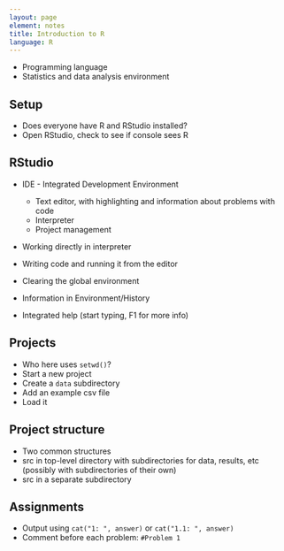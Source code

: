 ```yaml
---
layout: page
element: notes
title: Introduction to R
language: R
---
```


* Programming language
* Statistics and data analysis environment


## Setup

* Does everyone have R and RStudio installed?
* Open RStudio, check to see if console sees R


## RStudio

* IDE - Integrated Development Environment
  * Text editor, with highlighting and information about problems with code
  * Interpreter
  * Project management

* Working directly in interpreter
* Writing code and running it from the editor
* Clearing the global environment

* Information in Environment/History
* Integrated help (start typing, F1 for more info)


## Projects

* Who here uses `setwd()`?
* Start a new project
* Create a `data` subdirectory
* Add an example csv file
* Load it

## Project structure

* Two common structures
* src in top-level directory with subdirectories for data, results, etc
  (possibly with subdirectories of their own)
* src in a separate subdirectory

## Assignments

* Output using `cat("1: ", answer)` or `cat("1.1: ", answer)`
* Comment before each problem: `#Problem 1`
